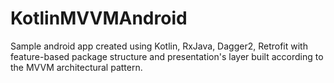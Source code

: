 # KotlinMVVMAndroid
Sample android app created using Kotlin, RxJava, Dagger2, Retrofit with feature-based package structure and presentation's layer built according to the MVVM architectural pattern.
